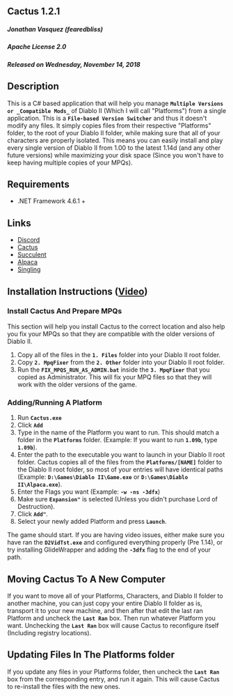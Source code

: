 ## Cactus 1.2.1
##### Jonathan Vasquez (fearedbliss)
##### Apache License 2.0
##### Released on Wednesday, November 14, 2018

## Description

This is a C# based application that will help you manage **`Multiple Versions or _Compatible Mods_`**
of Diablo II (Which I will call "Platforms") from a single application. This is a **`File-based
Version Switcher`** and thus it doesn't modify any files. It simply copies files from their respective
"Platforms" folder, to the root of your Diablo II folder, while making sure that all of your characters
are properly isolated. This means you can easily install and play every single version of Diablo II
from 1.00 to the latest 1.14d (and any other future versions) while maximizing your disk space
(Since you won't have to keep having multiple copies of your MPQs).

## Requirements

- .NET Framework 4.6.1 +

## Links

- [Discord](https://discord.gg/B59qDKy)
- [Cactus](https://github.com/fearedbliss/Cactus)
- [Succulent](https://github.com/fearedbliss/Succulent)
- [Alpaca](https://github.com/fearedbliss/Alpaca)
- [Singling](https://github.com/fearedbliss/Singling)

## Installation Instructions ([Video](https://youtu.be/REfc1D1mKok))

### Install Cactus And Prepare MPQs

This section will help you install Cactus to the correct location and also help you
fix your MPQs so that they are compatible with the older versions of Diablo II.

1. Copy all of the files in the **`1. Files`** folder into your Diablo II root folder.
2. Copy **`2. MpqFixer`** from the **`2. Other`** folder into your Diablo II root folder.
3. Run the **`FIX_MPQS_RUN_AS_ADMIN.bat`** inside the **`3. MpqFixer`** that you copied as
   Administrator. This will fix your MPQ files so that they will work with the older versions
   of the game.

### Adding/Running A Platform

1. Run **`Cactus.exe`**
2. Click **`Add`**
3. Type in the name of the Platform you want to run. This should match a folder in the **`Platforms`**
   folder. (Example: If you want to run **`1.09b`**, type **`1.09b`**).
4. Enter the path to the executable you want to launch in your Diablo II root folder.
   Cactus copies all of the files from the **`Platforms/[NAME]`** folder to the Diablo II root folder,
   so most of your entries will have identical paths (Example: **`D:\Games\Diablo II\Game.exe`** or **`D:\Games\Diablo II\Alpaca.exe`**).
5. Enter the Flags you want (Example: **`-w -ns -3dfx`**)
6. Make sure **`Expansion"`** is selected (Unless you didn't purchase Lord of Destruction).
7. Click **`Add"`**.
8. Select your newly added Platform and press **`Launch`**.

The game should start. If you are having video issues, either make sure you have ran
the **`D2VidTst.exe`** and configured everything properly (Pre 1.14), or try installing
GlideWrapper and adding the  **`-3dfx`** flag to the end of your path.

## Moving Cactus To A New Computer

If you want to move all of your Platforms, Characters, and Diablo II folder
to another machine, you can just copy your entire Diablo II folder as is,
transport it to your new machine, and then after that edit the last ran Platform
and uncheck the **`Last Ran`** box. Then run whatever Platform you want. Unchecking
the **`Last Ran`** box will cause Cactus to reconfigure itself (Including registry locations).

## Updating Files In The Platforms folder

If you update any files in your Platforms folder, then uncheck the **`Last Ran`**
box from the corresponding entry, and run it again. This will cause Cactus
to re-install the files with the new ones.
